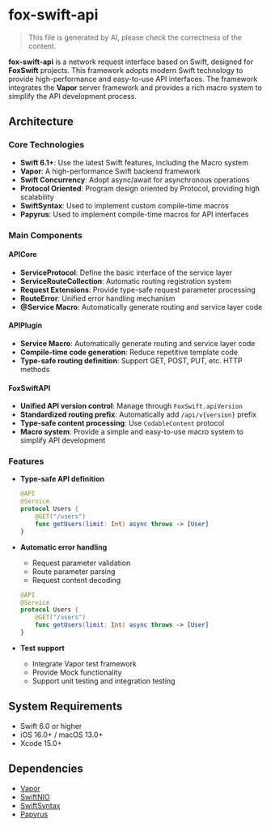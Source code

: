 # fox-swift-api

> This file is generated by AI, please check the correctness of the content.

**fox-swift-api** is a network request interface based on Swift, designed for **FoxSwift** projects. This framework adopts modern Swift technology to provide high-performance and easy-to-use API interfaces. The framework integrates the **Vapor** server framework and provides a rich macro system to simplify the API development process.

## Architecture

### Core Technologies

- **Swift 6.1+**: Use the latest Swift features, including the Macro system
- **Vapor**: A high-performance Swift backend framework
- **Swift Concurrency**: Adopt async/await for asynchronous operations
- **Protocol Oriented**: Program design oriented by Protocol, providing high scalability
- **SwiftSyntax**: Used to implement custom compile-time macros
- **Papyrus**: Used to implement compile-time macros for API interfaces

### Main Components

#### APICore

- **ServiceProtocol**: Define the basic interface of the service layer
- **ServiceRouteCollection**: Automatic routing registration system
- **Request Extensions**: Provide type-safe request parameter processing
- **RouteError**: Unified error handling mechanism
- **@Service Macro**: Automatically generate routing and service layer code

#### APIPlugin

- **Service Macro**: Automatically generate routing and service layer code
- **Compile-time code generation**: Reduce repetitive template code
- **Type-safe routing definition**: Support GET, POST, PUT, etc. HTTP methods

#### FoxSwiftAPI

- **Unified API version control**: Manage through `FoxSwift.apiVersion`
- **Standardized routing prefix**: Automatically add `/api/v{version}` prefix
- **Type-safe content processing**: Use `CodableContent` protocol
- **Macro system**: Provide a simple and easy-to-use macro system to simplify API development

### Features

- **Type-safe API definition**

  ```swift
  @API
  @Service
  protocol Users {
      @GET("/users")
      func getUsers(limit: Int) async throws -> [User]
  }
  ```

- **Automatic error handling**
  - Request parameter validation
  - Route parameter parsing
  - Request content decoding

  ```swift
  @API
  @Service
  protocol Users {
      @GET("/users")
      func getUsers(limit: Int) async throws -> [User]
  }
  ```

- **Test support**
  - Integrate Vapor test framework
  - Provide Mock functionality
  - Support unit testing and integration testing

## System Requirements

- Swift 6.0 or higher
- iOS 16.0+ / macOS 13.0+
- Xcode 15.0+

## Dependencies

- [Vapor](https://github.com/vapor/vapor)
- [SwiftNIO](https://github.com/apple/swift-nio)
- [SwiftSyntax](https://github.com/apple/swift-syntax)
- [Papyrus](https://github.com/joshuawright11/papyrus)
